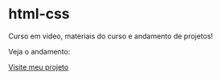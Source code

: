 # html-css
Curso em video, materiais do curso e andamento de projetos!

Veja o andamento:

<a href="https://luannicoluzzi.github.io/HTML-CSS/ex001/index.html">Visite meu projeto</a>
